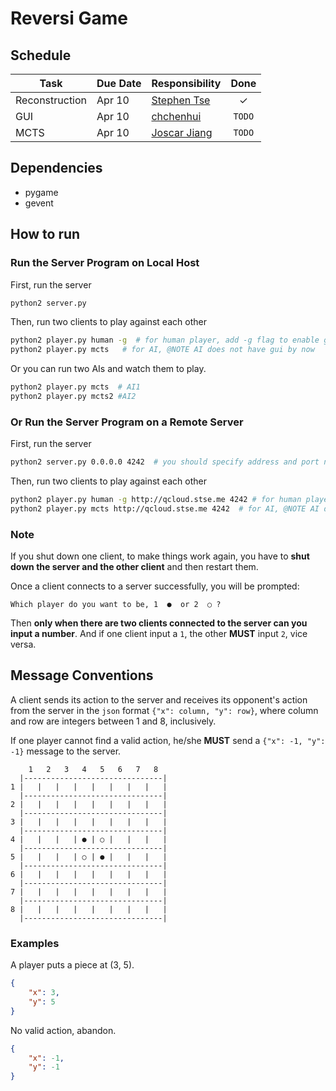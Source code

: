 # Reversi Game

## Schedule

| Task | Due Date | Responsibility | Done |
| --- | --- | --- | :---: |
| Reconstruction | Apr 10 | [Stephen Tse](https://github.com/xjiajiahao) | ✓ |
| GUI | Apr 10 | [chchenhui](https://github.com/chchenhui) | `TODO` |
| MCTS | Apr 10 | [Joscar Jiang](https://github.com/JoscarJiang) | `TODO` |

## Dependencies
* pygame
* gevent

## How to run

### Run the Server Program on Local Host
First, run the server
``` sh
python2 server.py
```

Then, run two clients to play against each other
``` sh
python2 player.py human -g  # for human player, add -g flag to enable gui
python2 player.py mcts   # for AI, @NOTE AI does not have gui by now
```
Or you can run two AIs and watch them to play.
``` sh
python2 player.py mcts  # AI1
python2 player.py mcts2 #AI2
```

### Or Run the Server Program on a Remote Server

First, run the server
``` sh
python2 server.py 0.0.0.0 4242  # you should specify address and port number
```

Then, run two clients to play against each other
``` sh
python2 player.py human -g http://qcloud.stse.me 4242 # for human player, add -g flag to enable gui, you should specify address and port number
python2 player.py mcts http://qcloud.stse.me 4242  # for AI, @NOTE AI does not have gui by now
```
### Note
If you shut down one client, to make things work again, you have to **shut down the server and the other client** and then restart them.

Once a client connects to a server successfully, you will be prompted:
```
Which player do you want to be, 1  ●  or 2  ○ ?
```
Then **only when there are two clients connected to the server can you input a number**. And if one client input a `1`, the other **MUST** input `2`, vice versa.

## Message Conventions

A client sends its action to the server and receives its opponent's action from the server in the `json` format `{"x": column, "y": row}`, where column and row are integers between 1 and 8, inclusively.

If one player cannot find a valid action, he/she **MUST** send a `{"x": -1, "y": -1}` message to the server.

```
    1   2   3   4   5   6   7   8  
  |-------------------------------|  
1 |   |   |   |   |   |   |   |   |  
  |-------------------------------|  
2 |   |   |   |   |   |   |   |   |  
  |-------------------------------|  
3 |   |   |   |   |   |   |   |   |  
  |-------------------------------|  
4 |   |   |   | ● | ○ |   |   |   |  
  |-------------------------------|  
5 |   |   |   | ○ | ● |   |   |   |  
  |-------------------------------|  
6 |   |   |   |   |   |   |   |   |  
  |-------------------------------|  
7 |   |   |   |   |   |   |   |   |  
  |-------------------------------|    
8 |   |   |   |   |   |   |   |   |  
  |-------------------------------|  
```


### Examples
A player puts a piece at (3, 5).
``` json
{
    "x": 3,
    "y": 5
}
```

No valid action, abandon.
``` json
{
    "x": -1,
    "y": -1
}
```
